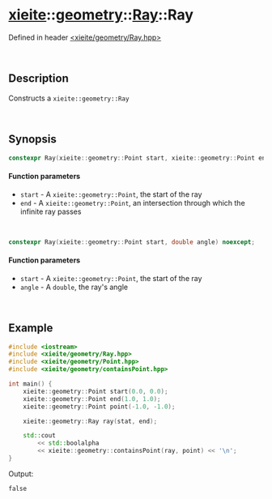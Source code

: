 # [xieite](../../xieite.md)\:\:[geometry](../../geometry.md)\:\:[Ray](../Ray.md)\:\:Ray
Defined in header [<xieite/geometry/Ray.hpp>](../../../include/xieite/geometry/Ray.hpp)

&nbsp;

## Description
Constructs a `xieite::geometry::Ray`

&nbsp;

## Synopsis
```cpp
constexpr Ray(xieite::geometry::Point start, xieite::geometry::Point end) noexcept;
```
#### Function parameters
- `start` - A `xieite::geometry::Point`, the start of the ray
- `end` - A `xieite::geometry::Point`, an intersection through which the infinite ray passes

&nbsp;

```cpp
constexpr Ray(xieite::geometry::Point start, double angle) noexcept;
```
#### Function parameters
- `start` - A `xieite::geometry::Point`, the start of the ray
- `angle` - A `double`, the ray's angle

&nbsp;

## Example
```cpp
#include <iostream>
#include <xieite/geometry/Ray.hpp>
#include <xieite/geometry/Point.hpp>
#include <xieite/geometry/containsPoint.hpp>

int main() {
    xieite::geometry::Point start(0.0, 0.0);
    xieite::geometry::Point end(1.0, 1.0);
    xieite::geometry::Point point(-1.0, -1.0);

    xieite::geometry::Ray ray(stat, end);

    std::cout
        << std::boolalpha
        << xieite::geometry::containsPoint(ray, point) << '\n';
}
```
Output:
```
false
```
